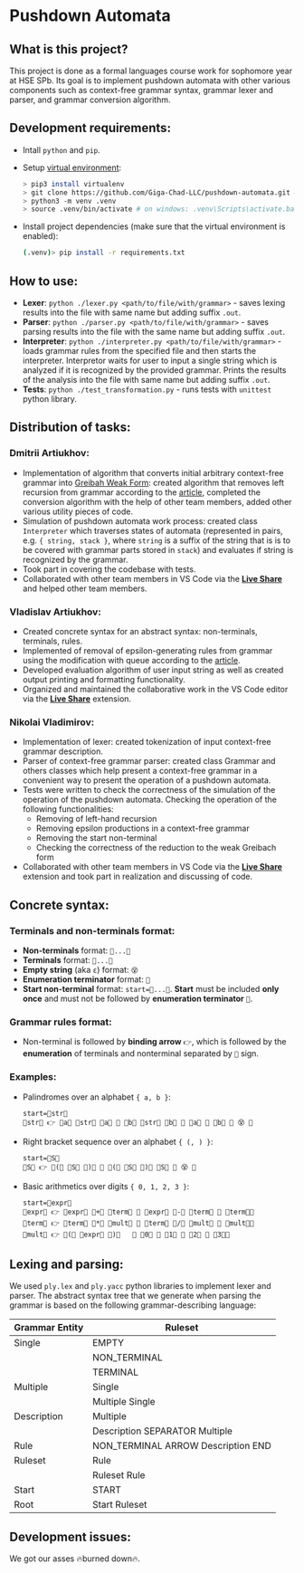 # Pushdown Automata

## What is this project?

This project is done as a formal languages course work for sophomore year at HSE SPb. Its goal is to implement pushdown automata with other various components such as context-free grammar syntax, grammar lexer and parser, and grammar conversion algorithm.

## Development requirements:
- Intall `python` and `pip`.
- Setup [virtual environment](https://docs.python-guide.org/dev/virtualenvs/):

    ```bash
    > pip3 install virtualenv
    > git clone https://github.com/Giga-Chad-LLC/pushdown-automata.git && cd pushdown-automata
    > python3 -m venv .venv
    > source .venv/bin/activate # on windows: .venv\Scripts\activate.bat
    ```
- Install project dependencies (make sure that the virtual environment is enabled):
    ```bash
    (.venv)> pip install -r requirements.txt
    ```

## How to use:
- **Lexer**: `python ./lexer.py <path/to/file/with/grammar>` - saves lexing results into the file with same name but adding suffix `.out`.
- **Parser**: `python ./parser.py <path/to/file/with/grammar>` - saves parsing results into the file with the same name but adding suffix `.out`.
- **Interpreter**: `python ./interpreter.py <path/to/file/with/grammar>` - loads grammar rules from the specified file and then starts the interpreter. Interpretor waits for user to input a single string which is analyzed if it is recognized by the provided grammar. Prints the results of the analysis into the file with same name but adding suffix `.out`.
- **Tests**: `python ./test_transformation.py` - runs tests with `unittest` python library.


## Distribution of tasks:

### Dmitrii Artiukhov:
- Implementation of algorithm that converts initial arbitrary context-free grammar into [Greibah Weak Form](https://neerc.ifmo.ru/wiki/index.php?title=%D0%9F%D1%80%D0%B8%D0%B2%D0%B5%D0%B4%D0%B5%D0%BD%D0%B8%D0%B5_%D0%B3%D1%80%D0%B0%D0%BC%D0%BC%D0%B0%D1%82%D0%B8%D0%BA%D0%B8_%D0%BA_%D0%BE%D1%81%D0%BB%D0%B0%D0%B1%D0%BB%D0%B5%D0%BD%D0%BD%D0%BE%D0%B9_%D0%BD%D0%BE%D1%80%D0%BC%D0%B0%D0%BB%D1%8C%D0%BD%D0%BE%D0%B9_%D1%84%D0%BE%D1%80%D0%BC%D0%B5_%D0%93%D1%80%D0%B5%D0%B9%D0%B1%D0%B0%D1%85): created algorithm that removes left recursion from grammar according to the [article](https://neerc.ifmo.ru/wiki/index.php?title=%D0%A3%D1%81%D1%82%D1%80%D0%B0%D0%BD%D0%B5%D0%BD%D0%B8%D0%B5_%D0%BB%D0%B5%D0%B2%D0%BE%D0%B9_%D1%80%D0%B5%D0%BA%D1%83%D1%80%D1%81%D0%B8%D0%B8), completed the conversion algorithm with the help of other team members, added other various utility pieces of code.
- Simulation of pushdown automata work process: created class `Interpreter` which traverses states of automata (represented in pairs, e.g. `{ string, stack }`, where `string` is a suffix of the string that is is to be covered with grammar parts stored in `stack`) and evaluates if string is recognized by the grammar.
- Took part in covering the codebase with tests.
- Collaborated with other team members in VS Code via the [**Live Share**](https://code.visualstudio.com/learn/collaboration/live-share) and helped other team members.



### Vladislav Artiukhov:

 - Created concrete syntax for an abstract syntax: non-terminals, terminals, rules.
 - Implemented of removal of epsilon-generating rules from grammar using the modification with queue according to the [article](https://neerc.ifmo.ru/wiki/index.php?title=%D0%A3%D0%B4%D0%B0%D0%BB%D0%B5%D0%BD%D0%B8%D0%B5_eps-%D0%BF%D1%80%D0%B0%D0%B2%D0%B8%D0%BB_%D0%B8%D0%B7_%D0%B3%D1%80%D0%B0%D0%BC%D0%BC%D0%B0%D1%82%D0%B8%D0%BA%D0%B8).
 - Developed evaluation algorithm of user input string as well as created output printing and formatting functionality.
 - Organized and maintained the collaborative work in the VS Code editor via the [**Live Share**](https://code.visualstudio.com/learn/collaboration/live-share) extension.


### Nikolai Vladimirov:

- Implementation of lexer: created tokenization of input context-free grammar description.
- Parser of context-free grammar parser: created class Grammar and others classes which help present a context-free grammar in a convenient way to present the operation of a pushdown automata.
- Tests were written to check the correctness of the simulation of the operation of the pushdown automata.
Checking the operation of the following functionalities:
    - Removing of left-hand recursion
    - Removing epsilon productions in a context-free grammar
    - Removing the start non-terminal
    - Checking the correctness of the reduction to the weak Greibach form
- Collaborated with other team members in VS Code via the [**Live Share**](https://code.visualstudio.com/learn/collaboration/live-share) extension and took part in realization and discussing of code.


## Concrete syntax:

### Terminals and non-terminals format:

- **Non-terminals** format: `🤯...🤯`
- **Terminals** format: `🥵...🥵`
- **Empty string** (aka `ε`) format: `😵`
- **Enumeration terminator** format: `🗿`
- **Start non-terminal** format: `start=🤯...🤯`. **Start** must be included **only once** and must not be followed by **enumeration terminator** `🗿`.


### Grammar rules format:

- Non-terminal is followed by **binding arrow** `👉`, which is followed by the **enumeration** of terminals and nonterminal separated by `🤌` sign.


### Examples:

- Palindromes over an alphabet `{ a, b }`:
    ```
    start=🤯str🤯
    🤯str🤯 👉 🥵a🥵 🤯str🤯 🥵a🥵 🤌 🥵b🥵 🤯str🤯 🥵b🥵 🤌 🥵a🥵 🤌 🥵b🥵 🤌 😵 🗿
    ```

- Right bracket sequence over an alphabet `{ (, ) }`:
    ```
    start=🤯S🤯
    🤯S🤯 👉 🥵(🥵 🤯S🤯 🥵)🥵 🤌 🥵(🥵 🤯S🤯 🥵)🥵 🤯S🤯 🤌 😵 🗿
    ```

- Basic arithmetics over digits `{ 0, 1, 2, 3 }`:
    ```
    start=🤯expr🤯
    🤯expr🤯 👉 🤯expr🤯 🥵+🥵 🤯term🤯 🤌 🤯expr🤯 🥵-🥵 🤯term🤯 🤌 🤯term🤯🗿
    🤯term🤯 👉 🤯term🤯 🥵*🥵 🤯mult🤯 🤌 🤯term🤯 🥵/🥵 🤯mult🤯 🤌 🤯mult🤯🗿
    🤯mult🤯 👉 🥵(🥵 🤯expr🤯 🥵)🥵   🤌 🥵0🥵 🤌 🥵1🥵 🤌 🥵2🥵 🤌 🥵3🥵🗿
    ```

## Lexing and parsing:

We used `ply.lex` and `ply.yacc` python libraries to implement lexer and parser. The abstract syntax tree that we generate when parsing the grammar is based on the following grammar-describing language:

Grammar Entity | Ruleset
------------   | -------------
Single   	   | EMPTY
&nbsp;	       | NON_TERMINAL
&nbsp;		   | TERMINAL
Multiple   	   | Single
&nbsp;	       | Multiple Single
Description	   | Multiple
&nbsp;	       | Description SEPARATOR Multiple
Rule           | NON_TERMINAL ARROW Description END
Ruleset        | Rule
&nbsp;         | Ruleset Rule
Start          | START
Root           | Start Ruleset


## Development issues:
We got our asses 🔥burned down🔥.
